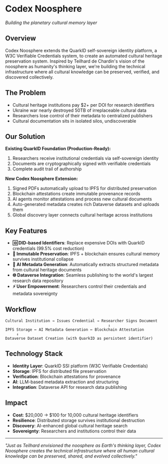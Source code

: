 # Codex Noosphere
*Building the planetary cultural memory layer*

## Overview

Codex Noosphere extends the QuarkID self-sovereign identity platform, a W3C Verifiable Credentials system, to create an automated cultural heritage preservation system. Inspired by Teilhard de Chardin's vision of the noosphere as humanity's thinking layer, we're building the technical infrastructure where all cultural knowledge can be preserved, verified, and discovered collectively.

## The Problem

- Cultural heritage institutions pay $2+ per DOI for research identifiers
- Ukraine war nearly destroyed 50TB of irreplaceable cultural data
- Researchers lose control of their metadata to centralized publishers
- Cultural documentation sits in isolated silos, undiscoverable

## Our Solution

**Existing QuarkID Foundation (Production-Ready):**
1. Researchers receive institutional credentials via self-sovereign identity
2. Documents are cryptographically signed with verifiable credentials
3. Complete audit trail of authorship


**New Codex Noosphere Extension:**
1. Signed PDFs automatically upload to IPFS for distributed preservation
2. Blockchain attestations create immutable provenance records
3. AI agents monitor attestations and process new cultural documents
4. Auto-generated metadata creates rich Dataverse datasets and uploads them
5. Global discovery layer connects cultural heritage across institutions

## Key Features

- **🆔 DID-based Identifiers**: Replace expensive DOIs with QuarkID credentials (99.5% cost reduction)
- **📜 Immutable Preservation**: IPFS + blockchain ensures cultural memory survives institutional collapse
- **🤖 AI Metadata Generation**: Automatically extracts structured metadata from cultural heritage documents
- **🌐 Dataverse Integration**: Seamless publishing to the world's largest research data repository
- **⚡ User Empowerment**: Researchers control their credentials and metadata sovereignty

## Workflow

```
Cultural Institution → Issues Credential → Researcher Signs Document
                                              ↓
IPFS Storage ← AI Metadata Generation ← Blockchain Attestation
     ↓
Dataverse Dataset Creation (with QuarkID as persistent identifier)
```

## Technology Stack

- **Identity Layer**: QuarkID SSI platform (W3C Verifiable Credentials)
- **Storage**: IPFS for distributed file preservation
- **Verification**: Blockchain attestations for provenance
- **AI**: LLM-based metadata extraction and structuring
- **Integration**: Dataverse API for research data publishing

## Impact

- **Cost**: $20,000 → $100 for 10,000 cultural heritage identifiers
- **Resilience**: Distributed storage survives institutional destruction
- **Discovery**: AI-enhanced global cultural heritage search
- **Sovereignty**: Researchers and institutions control their data

---

*"Just as Teilhard envisioned the noosphere as Earth's thinking layer, Codex Noosphere creates the technical infrastructure where all human cultural knowledge can be preserved, shared, and evolved collectively."*
